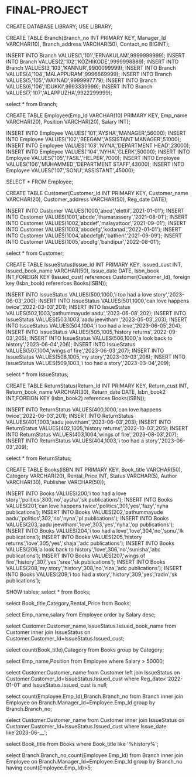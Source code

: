 # FINAL-PROJECT
CREATE DATABASE LIBRARY;
USE LIBRARY;

CREATE TABLE Branch(Branch_no INT PRIMARY KEY,
Manager_Id VARCHAR(10),
Branch_address VARCHAR(50),
Contact_no BIGINT);

INSERT INTO Branch VALUES(1,'101','ERNAKULAM',9999999999);
INSERT INTO Branch VALUES(2,'102','KOZHIKODE',9999998889);
INSERT INTO Branch VALUES(3,'103','KANNUR',9900099999);
INSERT INTO Branch VALUES(4,'104','MALAPPURAM',9996669999);
INSERT INTO Branch VALUES(5,'105','WAYNAD',9999997779);
INSERT INTO Branch VALUES(6,'106','IDUKKI',9993339999);
INSERT INTO Branch VALUES(7,'107','ALAPPUZHA',9922299999);

select * from Branch;

CREATE TABLE Employee(Emp_Id VARCHAR(10) PRIMARY KEY,
Emp_name VARCHAR(20),
Position VARCHAR(20),
Salary INT);

INSERT INTO Employee VALUES('101','AYSHA','MANAGER',56000);
INSERT INTO Employee VALUES('102','BEEGAM','ASSISTANT MANAGER',51000);
INSERT INTO Employee VALUES('103','NYNA','DEPARTMENT HEAD',23000);
INSERT INTO Employee VALUES('104','NYHA','CLERK',50000);
INSERT INTO Employee VALUES('105','FASIL','HELPER',7000);
INSERT INTO Employee VALUES('106','MUHAMMED','DEPARTMENT STAFF',43000);
INSERT INTO Employee VALUES('107','SONU','ASSISTANT',45000);

SELECT * FROM Employee;


CREATE TABLE Customer(Customer_Id INT PRIMARY KEY,
Customer_name VARCHAR(20),
Customer_address VARCHAR(50),
Reg_date DATE);

INSERT INTO Customer VALUES(1000,'abcd','elettil','2021-01-01');
INSERT INTO Customer VALUES(1001,'abcde','thamarassery','2021-08-01');
INSERT INTO Customer VALUES(1002,'abcdef','malayattoor','2021-09-01');
INSERT INTO Customer VALUES(1003,'abcdefg','kodanad','2022-01-01');
INSERT INTO Customer VALUES(1004,'abcdefgh','batheri','2021-09-09');
INSERT INTO Customer VALUES(1005,'abcdfg','bandipur','2022-08-01');

select * from Customer;

CREATE TABLE IssueStatus(Issue_Id INT PRIMARY KEY,
Issued_cust INT, 
Issued_book_name VARCHAR(50),
Issue_date DATE,
Isbn_book INT,FOREIGN KEY (Issued_cust) references Customer(Customer_Id),
foreign key (Isbn_book) references Books(ISBN));

INSERT INTO IssueStatus VALUES(500,1000,'i too had a love story','2023-06-03',200);
INSERT INTO IssueStatus VALUES(501,1000,'can love happens twice','2022-03-03',201);
INSERT INTO IssueStatus VALUES(502,1003,'pathummayude aadu','2023-06-08',202);
INSERT INTO IssueStatus VALUES(503,1003,'aadu jeevitham','2023-05-03',203);
INSERT INTO IssueStatus VALUES(504,1004,'i too had a love','2023-06-05',204);
INSERT INTO IssueStatus VALUES(505,1005,'history returns','2022-09-03',205);
INSERT INTO IssueStatus VALUES(506,1000,'a look back to history','2023-06-04',206);
INSERT INTO IssueStatus VALUES(507,1004,'wings of fire','2023-06-03',207);
INSERT INTO IssueStatus VALUES(508,1005,'my story','2023-03-03',208);
INSERT INTO IssueStatus VALUES(509,1003,'i too had a story','2023-03-04',209);

select * from IssueStatus;

CREATE TABLE ReturnStatus(Return_Id INT PRIMARY KEY,
Return_cust INT,
Return_book_name VARCHAR(30),
Return_date DATE,
Isbn_book2 INT,FOREIGN KEY (Isbn_book2) references Books(ISBN));

INSERT INTO ReturnStatus VALUES(400,1000,'can love happens twice','2022-06-03',201);
INSERT INTO ReturnStatus VALUES(401,1003,'aadu jeevitham','2023-06-03',203);
INSERT INTO ReturnStatus VALUES(402,1005,'history returns','2022-10-03',205);
INSERT INTO ReturnStatus VALUES(403,1004,'wings of fire','2023-08-03',207);
INSERT INTO ReturnStatus VALUES(404,1003,'i too had a story','2023-06-03',209);

select * from ReturnStatus;
 
 CREATE TABLE Books(ISBN INT PRIMARY KEY, 
Book_title VARCHAR(50),
Category VARCHAR(20),
Rental_Price INT,
Status VARCHAR(5), 
Author VARCHAR(30),
Publisher VARCHAR(50));

INSERT INTO Books VALUES(200,'i too had a love story','politics',300,'no','aysha','sk publications');
INSERT INTO Books VALUES(201,'can love happens twice','politics',301,'yes','fazy','nyha publications');
INSERT INTO Books VALUES(202,'pathummayude aadu','politics',302,'no','nyna','pl publications');
INSERT INTO Books VALUES(203,'aadu jeevitham','love',303,'yes','nyha','op publications');
INSERT INTO Books VALUES(204,'i too had a love','love',304,'no','sonu','lk publications');
INSERT INTO Books VALUES(205,'history returns','love',305,'yes','shaja','adc publications');
INSERT INTO Books VALUES(206,'a look back to history','love',306,'no','sunisha','abc publications');
INSERT INTO Books VALUES(207,'wings of fire','history',307,'yes','sree','sk publications');
INSERT INTO Books VALUES(208,'my story','history',308,'no','riza','adc publications');
INSERT INTO Books VALUES(209,'i too had a story','history',309,'yes','radin','sk publications');

SHOW tables;
select * from Books;

select Book_title,Category,Rental_Price from Books;

select Emp_name,salary from Employee order by Salary desc;

select Customer.Customer_name,IssueStatus.Issued_book_name from Customer inner join IssueStatus on Customer.Customer_Id=IssueStatus.Issued_cust;

select count(Book_title),Category from Books group by Category;

select Emp_name,Position from Employee where Salary > 50000;

select Customer.Customer_name from Customer left join IssueStatus on Customer.Customer_Id=IssueStatus.Issued_cust where Reg_date<'2022-01-01' and IssueStatus.Issued_cust is null;


select count(Employee.Emp_Id),Branch.Branch_no from Branch inner join Employee on Branch.Manager_Id=Employee.Emp_Id group by Branch.Branch_no;

select Customer.Customer_name from Customer inner join IssueStatus on Customer.Customer_Id=IssueStatus.Issued_cust where Issue_date like'2023-06-__';

select Book_title from Books where Book_title like '%history%';

select Branch.Branch_no,count(Employee.Emp_Id) from Branch inner join Employee on Branch.Manager_Id=Employee.Emp_Id group by Branch_no having count(Employee.Emp_Id)>5;
